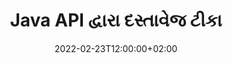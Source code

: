 ---
############################# Static ############################
layout: "product"
date: 2022-02-23T12:00:00+02:00
draft: false

product: "Annotation"
product_tag: "annotation"
platform: "Java"
platform_tag: "java"

############################# Head ############################
head_title: "જાવા દસ્તાવેજ એનોટેશન API | પીડીએફ વર્ડ એક્સેલ પીપીટીએક્સ ઈમેજીસ જુઓ અને ટીકા કરો"
head_description: "જાવા દસ્તાવેજ એનોટેશન API. PDF Word DOCX, Excel XLSX, PPTX, EML EMLX, VSS VSD, OTP, CAD અને ઇમેજ ફાઇલ ફોર્મેટ જુઓ, ટેગ કરો, ટિપ્પણી કરો અને ટીકા કરો."

############################# Header ##########################
title: "Java API દ્વારા દસ્તાવેજ ટીકા"
description: "કોઈપણ બાહ્ય સોફ્ટવેર ઇન્સ્ટોલ કર્યા વિના PDF, HTML, MS Office અને અન્ય દસ્તાવેજ ફોર્મેટ જોવા અને એનોટેટ કરવાની ક્ષમતાઓ સાથે Java એપ્લિકેશન્સ બનાવો."
button:
    enable: true
    icon: "fas fa-arrow-down"
    label: "મફત અજમાયશ ડાઉનલોડ કરો"
    link: "https://downloads.groupdocs.com/annotation/java"

############################# SubMenu #########################
submenu:
    enable: true
    
    left:
        img_alt: "GroupDocs.Annotation for Java"
        image: "https://www.groupdocs.cloud/templates/groupdocs/images/product-logos/groupdocs-annotation-java.png"
        product: "GroupDocs.Annotation"
        platform: "Java"

    middle:
        button:
            # button loop
            - link: "#features"
              text: "વિશેષતા"

            # button loop
            - link: "https://products.groupdocs.app/annotation"
              text: "લાઈવ ડેમો"

            # button loop
            - link: "https://purchase.groupdocs.com/pricing/annotation/java"
              text: "ભાવ"

    right:
        link_download: "https://downloads.groupdocs.com/annotation"
        link_learn: "https://docs.groupdocs.com/annotation/java/"
        link_buy: "https://purchase.groupdocs.com"

############################# Overview ############################
overview:
    enable: true
    content: |
      GroupDocs.Annotation Java API એ એક ઉત્પાદન છે જે તમને Android, MacOS, Linux, Windows જેવા વિવિધ પ્લેટફોર્મ્સ અને ઑપરેટિંગ સિસ્ટમ્સ પર દસ્તાવેજોમાં ટીકા સાથે કામ કરવાની મંજૂરી આપે છે. GroupDocs.Annotation સરળ API સાથે લાઇબ્રેરી પ્રદાન કરે છે જે ઘણા ફાયદાઓ આપે છે: ઉદાહરણ તરીકે, જો તમારે ડેટાને ગોપનીય રાખવાની જરૂર હોય અથવા લાઇબ્રેરી સાથે કામ કરવા માટે તમારે કેટલી શક્તિની જરૂર હોય તે પસંદ કરવાની જરૂર હોય અથવા એનોટેશન સાથેના કાર્યને આંશિક રીતે બદલવાની જરૂર હોય, તો લાઇબ્રેરી ખૂબ જ ઉપયોગી છે. હલકો અને લવચીક.

      Java API માટે GroupDocs.Annotation તમને વિવિધ પ્રકારની ટીકાઓ સાથે કામ કરવાની મંજૂરી આપે છે, જેમાં નીચેનાનો સમાવેશ થાય છે: ટેક્સ્ટ, પોલિલાઇન, એરિયા, અન્ડરલાઇન, પોઈન્ટ, વોટરમાર્ક, એરો, એલિપ્સ, ટેક્સ્ટ રિપ્લેસમેન્ટ, ડિસ્ટન્સ, ટેક્સ્ટ ફીલ્ડ, રિસોર્સ રિડેક્શન વગેરે. અને મોટા ભાગનાને સપોર્ટ કરે છે. લોકપ્રિય દસ્તાવેજ ફોર્મેટ્સ જેમ કે: પીડીએફ, એચટીએમએલ, માઈક્રોસોફ્ટ ઓફિસ વર્ડ, એક્સેલ સ્પ્રેડશીટ્સ, પાવરપોઈન્ટ પ્રેઝન્ટેશન, વિઝિયો, આઉટલુક ઈમેલ્સ, ઈમેજીસ, મેટાફાઈલ્સ, સીએડી ડ્રોઈંગ અને અન્ય વિવિધ ફોર્મેટ. API દસ્તાવેજ પૃષ્ઠોની થંબનેલ્સ મેળવવાની ક્ષમતા પ્રદાન કરે છે અને પીડીએફ ફાઇલોમાં અને તેમાંથી ટીકાને આયાત અને નિકાસને સમર્થન આપે છે.

      લાઇબ્રેરીનો ઉપયોગ કરીને, તમે [ઉમેરો](/annotation/bmp/), [ફેરફાર કરો](/annotation/bmp/), [એક્સ્ટ્રેક્ટ](/annotation/bmp/) અને [ડિલીટ](/annotation/java/bmp/) દસ્તાવેજોમાંથી ટીકાઓ, દસ્તાવેજોને ફેરવો, થંબનેલ્સ ઉકેલ બદલો અને આ બધી શક્યતાઓની સંપૂર્ણ સૂચિ નથી. તે તમામ સપોર્ટેડ ડોક્યુમેન્ટ ફોર્મેટમાં તમારી જરૂરિયાતો અનુસાર એનોટેશન પ્રોપર્ટીઝને કસ્ટમાઇઝ કરવા માટે ડેટા ઑબ્જેક્ટનો વ્યાપક સેટ પણ ઑફર કરે છે.

      Java API માટે GroupDocs.Annotation સાથે કામ કરવું ખૂબ જ સરળ છે અને તેમાં માત્ર થોડા મૂળભૂત પગલાંનો સમાવેશ થાય છે. પહેલા તમારે લાયસન્સ સેટઅપ કરવાની જરૂર છે, પછી તમે જેની સાથે કામ કરવા માંગો છો તે ફાઇલને પસંદ કરો, પછી ડોક્યુમેન્ટ એનોટેશન્સ (ડિલીટ/એડિટ/એક્સટ્રેક્ટ/ડિલીટ) સાથે કોઈક રીતે હેરફેર કરો અને પરિણામ સાચવો. વધુ માહિતી માટે કૃપા કરીને ઉત્પાદન [દસ્તાવેજીકરણ](https://docs.groupdocs.com/annotation/java/getting-started/) અથવા અમારા [ઉદાહરણો](https://github.com/groupdocs-annotation/GroupDocs.Annotation જુઓ -માટે-જાવા) સેટ કરો.
      
      GroupDocs.Annotation નિયમિતપણે અપડેટ કરવામાં આવે છે અને તેના ગ્રાહકો માટે સપોર્ટ પૂરો પાડે છે, અમને પ્રશ્નો પૂછવા અથવા તમારા વિચારો મોકલવા અથવા કંઈક નવું કરવા માટે તમારી જરૂરિયાતો વિશે અમને જણાવવા માટે તમારું હંમેશા સ્વાગત છે અને અમે તેને અમારા નવા સંસ્કરણોમાં રાજીખુશીથી અમલમાં મૂકીશું.
    tabs:
      enable: true
      
      ## TAB ONE ##
      tab_one:
        description: |
          નીચે GroupDocs ની ઝાંખી છે. Java માટે એનોટેશન:
      
        right:
          enable: true
          icon: "fab fa-html5"
          title:  ઝાંખી
          content: |
            * ટીકાઓ ઉમેરો
            * ટીકાઓ નિકાસ કરો 
            * ટીકાઓ આયાત કરો
            * જવાબ આધારિત ટિપ્પણીઓ
            * એનોટેશન સુસંગતતા
      
      ## TAB TWO ##
      tab_two:
        description: |
          Java માટે GroupDocs.Annotation તમામ લોકપ્રિય [દસ્તાવેજ ફાઇલ ફોર્મેટ્સ](https://docs.groupdocs.com/annotation/java/supported-document-formats/) ને સપોર્ટ કરે છે જેમાં નીચેનાનો સમાવેશ થાય છે: Microsoft Office, PDF, images અને અન્ય ઘણા.

        left:
          enable: true
          table:
            # table loop
            - title: "Microsoft Office Formats"
              content: |
                * **Word**: [DOC](/annotation/java/doc/), [DOCX](/annotation/java/docx/), [DOCM](/annotation/java/docm/), [DOT](/annotation/java/dot/), [DOTX](/annotation/java/dotx/), [RTF](/annotation/java/rtf/)
                * **Excel**: [XLS](/annotation/java/xls/), [XLSX](/annotation/java/xlsx/), [XLSB](/annotation/java/xlsb/), [XLSM](/annotation/java/xlsm/)
                * **PowerPoint**: [PPT](/annotation/java/ppt/), [PPTX](/annotation/java/pptx/), [PPS](/annotation/java/pps/), [PPSX](/annotation/java/ppsx/), [POTM](/annotation/java/potm/), [POTX](/annotation/java/potx/), [PPSM](/annotation/java/ppsm/), [PPTM](/annotation/java/pptm/), [WMF](/annotation/java/wmf/), [EMF](/annotation/java/emf/)
                * **Outlook**: [EML](/annotation/java/eml/), [EMLX](/annotation/java/emlx/), [MSG](/annotation/java/msg/)
                * **Visio**: [VSS](/annotation/java/vss/), [VST](/annotation/java/vst/), [VSD](/annotation/java/vsd/), [VSDX](/annotation/java/vsdx/), [VSX](/annotation/java/vsx/)

        right:
          enable: true
          table:
            # table loop
            - title: "Other Formats"
              content: |
                * **Portable**: [PDF](/annotation/java/pdf/) (PDF/A-1a, PDF/A-1b, PDF/A-2a)
                * **OpenDocument**: [ODT](/annotation/java/odt/), [ODS](/annotation/java/ods/), [ODP](/annotation/java/odp/)
                * **Images**: [BMP](/annotation/java/bmp/), [JPG](/annotation/java/jpg/), [JPEG](/annotation/java/jpeg/), [TIFF](/annotation/java/tiff/), [TIF](/annotation/java/tif/), [PNG](/annotation/java/png/), [GIF](/annotation/java/gif/), [DCM](/annotation/java/dcm/), [DICOM](/annotation/java/dicom/)
                * **AutoCAD**: [DWG](/annotation/java/dwg/), [DXF](/annotation/java/dxf/), [CAD](/annotation/java/cad/)
                * **Other**: [HTM](/annotation/java/htm/), [HTML](/annotation/java/html/), [CSV](/annotation/java/csv/), [DJVU](/annotation/java/djvu/), [OTP](/annotation/java/otp/), [OTT](/annotation/java/ott/)

      ## TAB THREE ##
      tab_three:
        description: |
          GroupDocs. Java માટે એનોટેશન નીચેના ઓપરેટિંગ સિસ્ટમ્સ, ફ્રેમવર્ક અને પેકેજ મેનેજર્સને સપોર્ટ કરે છે:
        
        left:
          enable: true
          table:
            # table loop
            - icon: "fab fa-windows"
              title:  ઓપેરેટીંગ સીસ્ટમ
              content: |
                * Microsoft Windows Desktop
                * Microsoft Windows Server
                * Linux
                * MacOS

            # table loop
            - icon: "fas fa-code"
              title:  આધારભૂત ફ્રેમવર્ક
              content: |
                * Java 7 (1.7) and above

        right:
          enable: true
          table:
            # table loop
            - icon: "fas fa-cogs"
              title:  વિકાસ પર્યાવરણ
              content: |
                * NetBeans
                * IntelliJ IDEA
                * Eclipse

            # table loop
            - icon: "fas fa-tools"
              title:  ઓટોમેશન ટૂલ બનાવો
              content: |
                * Maven

############################# Features ############################
features:
    enable: true
    title: GroupDocs.જાવા સુવિધાઓ માટે એનોટેશન

    feature:
      # feature loop
      - icon: "fas fa-copy"
        link: "https://docs.groupdocs.com/annotation/java/add-area-annotation/"
        content: દસ્તાવેજમાં વિસ્તાર એનોટેશન ઉમેરો અને સરળ અને નેસ્ટેડ ટિપ્પણીઓને લિંક કરો

      # feature loop
      - icon: "fas fa-eye"
        link: "https://docs.groupdocs.com/annotation/java/add-arrow-annotation/"
        content: એરો એનોટેશનનો ઉપયોગ કરીને વિશિષ્ટ સામગ્રી તરફ નિર્દેશ કરો

      # feature loop
      - icon: "fas fa-bolt"
        link: "https://docs.groupdocs.com/annotation/java/add-watermark-annotation/"
        content: ટેક્સ્ટ વોટરમાર્ક્સને પીડીએફ, સ્લાઇડ્સ, એક્સેલ વર્કશીટ્સ, છબીઓ અને આકૃતિઓ પર કોણીય સ્થાન પર સેટ કરો
      
      # feature loop
      - icon: "fas fa-file-powerpoint"
        link: "https://docs.groupdocs.com/annotation/java/add-point-annotation/"
        content: પોઈન્ટ એનોટેશનનો ઉપયોગ કરીને દસ્તાવેજમાં કોઈપણ જગ્યાએ પોપઅપ ટિપ્પણીઓ ઉમેરો

      # feature loop
      - icon: "fas fa-code"
        link: "https://docs.groupdocs.com/annotation/java/add-polyline-annotation/"
        content: લાઇન સેગમેન્ટ્સ, આર્ક સેગમેન્ટ્સ અથવા બંનેના સિક્વન્સને કનેક્ટ કરવા માટે પોલિલાઇન એનોટેશનનો ઉપયોગ કરો

      # feature loop
      - icon: "fas fa-cloud"
        link: "https://docs.groupdocs.com/annotation/java/add-ellipse-annotation/"
        content: પીડીએફ, વર્ડ ડોક્યુમેન્ટ્સ, સ્પ્રેડશીટ્સ, પ્રેઝન્ટેશન, ડાયાગ્રામ અને ઈમેજીસમાં એલિપ્સ એનોટેશન ઉમેરો

      # feature loop
      - icon: "fas fa-remove-format"
        link: "https://docs.groupdocs.com/annotation/java/add-watermark-annotation/"
        content: પીડીએફ, પાવરપોઈન્ટ, એક્સેલ, ઈમેજીસ અને ડાયાગ્રામ માટે કોણીય વોટરમાર્ક ઉમેરો

      # feature loop
      - icon: "fas fa-comment-slash"
        link: "https://docs.groupdocs.com/annotation/java/add-underline-annotation/"
        content: દસ્તાવેજના ઇમેજ રિપ્રેઝન્ટેશનમાં ટેક્સ્ટ એનોટેશનના કોઓર્ડિનેટ્સ મેળવો

      # feature loop
      - icon: "fas fa-location-arrow"
        link: "https://docs.groupdocs.com/annotation/java/add-annotation-to-the-document/"
        content: દસ્તાવેજમાં ચોક્કસ ટેક્સ્ટને રેખાંકિત કરો, સ્ટ્રાઇકથ્રુ કરો અથવા સંશોધિત કરો

      # feature loop
      - icon: "fas fa-border-all"
        link: "https://docs.groupdocs.com/annotation/java/add-annotation-to-the-document/"
        content: દસ્તાવેજમાં ટેક્સ્ટ સ્ટેમ્પ અથવા વોટરમાર્ક અને ટેક્સ્ટ ફીલ્ડ ઉમેરો

      # feature loop
      - icon: "fas fa-wrench"
        link: "https://docs.groupdocs.com/annotation/java/add-point-annotation/"
        content: વર્ડ ડોક્યુમેન્ટ્સ અને પાવરપોઈન્ટ પ્રેઝન્ટેશન વચ્ચે ટીકાઓ આયાત અને નિકાસ કરો

      # feature loop
      - icon: "fas fa-columns"
        link: "https://docs.groupdocs.com/annotation/java/add-strikeout-annotation/"
        content: ટેક્સ્ટ, ટેક્સ્ટ રિપ્લેસમેન્ટ, વોટરમાર્ક અને રિસોર્સ રીડેક્શન એનોટેશન પ્રકારો સાથે એક્સેલ સ્પ્રેડશીટ્સની ટીકા કરો

      # feature loop
      - icon: "fas fa-file-word"
        link: "https://docs.groupdocs.com/annotation/java/get-file-info/"
        content: પાવરપોઈન્ટ પ્રસ્તુતિઓ અને સ્લાઈડ્સમાં પોલીલાઈન, સ્ટ્રાઈકથ્રુ, અન્ડરલાઈન અથવા ટેક્સ્ટ ટીકાઓ ઉમેરો

      # feature loop
      - icon: "fas fa-envelope"
        link: "https://docs.groupdocs.com/annotation/java/basic-usage/"
        content: X, Y કોઓર્ડિનેટ્સનો ઉપયોગ કરીને પ્રસ્તુતિઓમાં પોઈન્ટ એનોટેશન માર્ક કરો

      # feature loop
      - icon: "fas fa-print"
        link: "https://docs.groupdocs.com/annotation/java/add-strikeout-annotation/"
        content: છબીઓમાં સ્ટ્રાઈકથ્રુ, ટેક્સ્ટ, અન્ડરલાઈન અથવા પોલીલાઈન ટીકાઓ ઉમેરો

      # feature loop
      - icon: "fas fa-file-archive"
        link: "https://docs.groupdocs.com/annotation/java/add-link-annotation/"
        content: વિઝિયો ડાયાગ્રામ માટે દસ્તાવેજ માહિતી અને છબીઓ મેળવો, જેમ કે VSS અને VSD
      
      # feature loop
      - icon: "fas fa-file-code"
        link: "https://docs.groupdocs.com/annotation/java/basic-usage/"
        content: દસ્તાવેજ પૃષ્ઠોની થંબનેલ્સ મેળવો અને બહુ-પૃષ્ઠ TIFF ફાઇલો સાથે કામ કરો

      # feature loop
      - icon: "fas fa-file-excel"
        link: "https://docs.groupdocs.com/annotation/java/get-file-info/"
        content: સિંગલ ફંક્શન કૉલ વડે ડોક્યુમેન્ટની તમામ એનોટેશન મેળવો

      # feature loop
      - icon: "fas fa-heading"
        link: "https://docs.groupdocs.com/annotation/java/add-link-annotation/"
        content: પીડીએફ, વર્ડ અને પાવરપોઈન્ટ પ્રેઝન્ટેશનમાં લિંક એનોટેશન ઉમેરો

      # feature loop
      - icon: "fas fa-project-diagram"
        link: "https://docs.groupdocs.com/annotation/java/add-point-annotation/"
        content: પીડીએફ, વર્ડ, ડાયાગ્રામ, સ્લાઇડ્સ અને અન્ય મુખ્ય દસ્તાવેજ ફોર્મેટ માટે એસવીજી પાથ પાર્સિંગ સપોર્ટ

      # feature loop
      - icon: "fas fa-cube"
        link: "https://docs.groupdocs.com/annotation/java/technical-support/"
        content: વર્ડ ડોક્યુમેન્ટ્સમાં વોટરમાર્ક એનોટેશન ઉમેરવા અને ટેક્સ્ટ રિપ્લેસમેન્ટ માટે ક્લિનઅપ માટે સપોર્ટ

      # feature loop
      - icon: "fab fa-uncharted"
        link: "https://docs.groupdocs.com/annotation/java/technical-support/"
        content: ટેક્સ્ટ એનોટેશન માટે ડાયાગ્રામમાં શેપ પ્રોસેસિંગ સપોર્ટ
  
      # feature loop
      - icon: "fab fa-uncharted"
        link: "https://docs.groupdocs.com/annotation/java/advanced-usage/"
        content: ઝડપી પ્રક્રિયા માટે દસ્તાવેજોના પૃષ્ઠ પૂર્વાવલોકનો કેશ કરીને સમય બચાવો
  
      # feature loop
      - icon: "fab fa-uncharted"
        link: "https://docs.groupdocs.com/annotation/java/add-annotation-to-the-document/"
        content: જૂના ફોર્મેટ્સ સાથે પણ સરળતાથી વર્ડ, એક્સેલ અને પાવરપોઈન્ટ ડોક્યુમેન્ટ્સની ટીકા કરો

      # feature loop
      - icon: "fab fa-uncharted"
        link: "https://docs.groupdocs.com/annotation/java/add-distance-annotation/"
        content: એક્સેલ, પાવરપોઈન્ટ અને આકૃતિઓ માટે ડિસ્ટન્સ એનોટેશન કૅપ્શન પ્રદર્શિત કરો

############################# Support ############################
support:
    enable: true

############################# Solutions ############################
solutions:
    enable: true
    title: GroupDocs.Annotation અન્ય લોકપ્રિય વિકાસ વાતાવરણ માટે દસ્તાવેજ જોવા API ઓફર કરે છે

    solution:
        # solution loop
        - img_alt: "GroupDocs.Annotation for .NET"
          image: "https://www.groupdocs.cloud/templates/groupdocs/images/product-logos/groupdocs-annotation-net.png"
          product: "GroupDocs.Annotation"
          platform: ".NET"
          link: "/annotation/net/"

############################# Back to top ###############################
back_to_top:
  enable: true
---